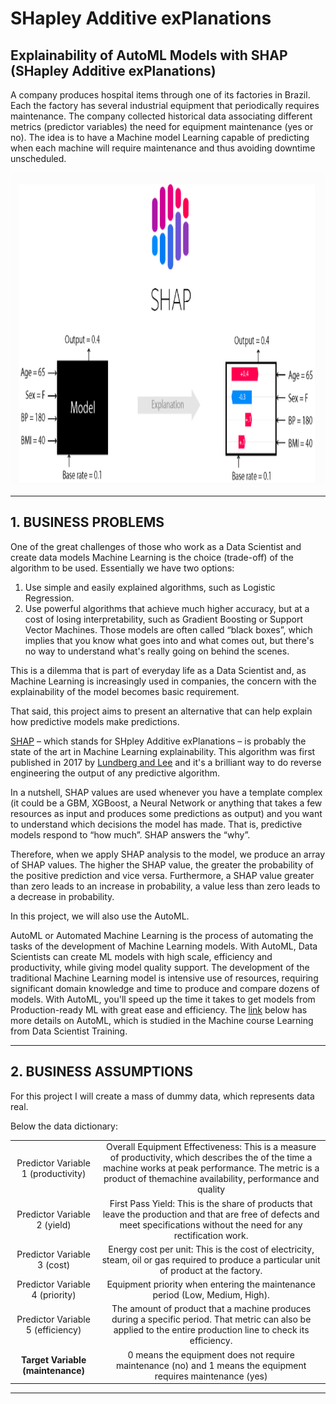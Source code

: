 # **SHapley Additive exPlanations**

## Explainability of AutoML Models with SHAP (SHapley Additive exPlanations)

A company produces hospital items through one of its factories in Brazil. 
Each the factory has several industrial equipment that periodically requires maintenance.
The company collected historical data associating different metrics (predictor variables) the need for equipment maintenance (yes or no). 
The idea is to have a Machine model Learning capable of predicting when each machine will require maintenance and thus avoiding downtime unscheduled.

<div align="center">
<p float="left">
    <img src="/images/shap_model.png" width="1000" height="500"/>
</p>
</div>

***
## 1. BUSINESS PROBLEMS

One of the great challenges of those who work as a Data Scientist and create data models Machine Learning is the choice (trade-off) of the algorithm to be used. 
Essentially we have two options:

1. Use simple and easily explained algorithms, such as Logistic Regression.
2. Use powerful algorithms that achieve much higher accuracy, but at a cost of losing interpretability, such as Gradient Boosting or Support Vector Machines. Those models are often called “black boxes”, which implies that you know what goes into and what comes out, but there's no way to understand what's really going on behind the scenes.

This is a dilemma that is part of everyday life as a Data Scientist and, as Machine Learning is increasingly used in companies, the concern with the explainability of the model becomes basic requirement.

That said, this project aims to present an alternative that can help explain how predictive models make predictions.

[SHAP](https://shap.readthedocs.io/en/latest/index.html) – which stands for SHpley Additive exPlanations – is probably the state of the art in Machine Learning explainability. This algorithm was first published in 2017 by [Lundberg and Lee](https://arxiv.org/abs/1705.07874) and it's a brilliant way to do reverse engineering the output of any predictive algorithm.

In a nutshell, SHAP values ​​are used whenever you have a template complex (it could be a GBM, XGBoost, a Neural Network or anything that takes a few resources as input and produces some predictions as output) and you want to understand which decisions the model has made. That is, predictive models respond to “how much”. SHAP answers the “why”.

Therefore, when we apply SHAP analysis to the model, we produce an array of SHAP values. The higher the SHAP value, the greater the probability of the positive prediction and vice versa. Furthermore, a SHAP value greater than zero leads to an increase in probability, a value less than zero leads to a decrease in probability.

In this project, we will also use the AutoML.

AutoML or Automated Machine Learning is the process of automating the tasks of the development of Machine Learning models. With AutoML, Data Scientists can create ML models with high scale, efficiency and productivity, while giving model quality support. The development of the traditional Machine Learning model is intensive use of resources, requiring significant domain knowledge and time to produce and compare dozens of models. With AutoML, you'll speed up the time it takes to get models from Production-ready ML with great ease and efficiency. The [link](https://www.automl.org/automl/) below has more details on AutoML, which is studied in the Machine course Learning from Data Scientist Training.

***
## 2. BUSINESS ASSUMPTIONS

For this project I will create a mass of dummy data, which represents data real.

Below the data dictionary:

|                                                 |                                                            |
|:-----------------------------------------------:|:----------------------------------------------------------:|
|Predictor Variable 1 (productivity)              |Overall Equipment Effectiveness: This is a measure of productivity, which describes the of the time a machine works at peak performance. The metric is a product of themachine availability, performance and quality|
|Predictor Variable 2 (yield)                     |First Pass Yield: This is the share of products that leave the production and that are free of defects and meet specifications without the need for any rectification work.|
|Predictor Variable 3 (cost)                      |Energy cost per unit: This is the cost of electricity, steam, oil or gas required to produce a particular unit of product at the factory.|
|Predictor Variable 4 (priority)                  |Equipment priority when entering the maintenance period (Low, Medium, High).|
|Predictor Variable 5 (efficiency)                |The amount of product that a machine produces during a specific period. That metric can also be applied to the entire production line to check its efficiency.|
|**Target Variable (maintenance)**                |0 means the equipment does not require maintenance (no) and 1 means the equipment requires maintenance (yes)|

***
